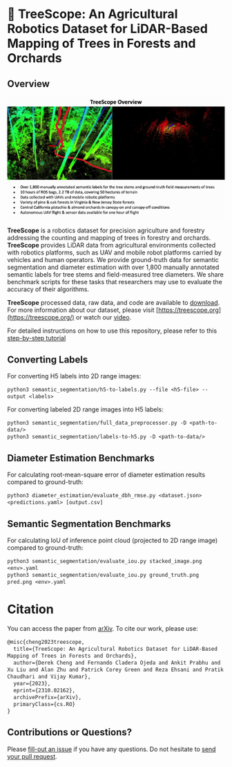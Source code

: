 # 🌲 TreeScope: An Agricultural Robotics Dataset for LiDAR-Based Mapping of Trees in Forests and Orchards

## Overview

[![Watch the video](media/treescope.gif)](https://www.youtube.com/watch?v=750oL-VsSIM)

**TreeScope** is a robotics dataset for precision agriculture and forestry addressing the counting and mapping of trees in forestry and orchards. **TreeScope** provides LiDAR data from agricultural environments collected with robotics platforms, such as UAV and mobile robot platforms carried by vehicles and human operators. We provide ground-truth data for semantic segmentation and diameter estimation with over 1,800 manually annotated semantic labels for tree stems and field-measured tree diameters. We share benchmark scripts for these tasks that researchers may use to evaluate the accuracy of their algorithms.

**TreeScope** processed data, raw data, and code are available to [download](https://test.treescope.org). 
For more information about our dataset, please visit [https://treescope.org](https://treescope.org/) or watch our [video](https://youtu.be/GgV1PmLEFeI).

For detailed instructions on how to use this repository, please refer to this [step-by-step tutorial](https://docs.google.com/document/d/1j11YdxhWRJNfgbbc-5mdX1gpp7nh9M_Iu40lXpW7L3g/edit?usp=sharing)

## Converting Labels

For converting H5 labels into 2D range images:
```
python3 semantic_segmentation/h5-to-labels.py --file <h5-file> --output <labels>
```

For converting labeled 2D range images into H5 labels:
```
python3 semantic_segmentation/full_data_preprocessor.py -D <path-to-data/>
python3 semantic_segmentation/labels-to-h5.py -D <path-to-data/>
```

## Diameter Estimation Benchmarks

For calculating root-mean-square error of diameter estimation results compared to ground-truth:
```
python3 diameter_estimation/evaluate_dbh_rmse.py <dataset.json> <predictions.yaml> [output.csv]
```

## Semantic Segmentation Benchmarks

For calculating IoU of inference point cloud (projected to 2D range image) compared to ground-truth:
```
python3 semantic_segmentation/evaluate_iou.py stacked_image.png <env>.yaml
python3 semantic_segmentation/evaluate_iou.py ground_truth.png pred.png <env>.yaml
```

# Citation
You can access the paper from [arXiv](https://arxiv.org/abs/2310.02162). To
cite our work, please use:
```
@misc{cheng2023treescope,
  title={TreeScope: An Agricultural Robotics Dataset for LiDAR-Based Mapping of Trees in Forests and Orchards}, 
  author={Derek Cheng and Fernando Cladera Ojeda and Ankit Prabhu and Xu Liu and Alan Zhu and Patrick Corey Green and Reza Ehsani and Pratik Chaudhari and Vijay Kumar},
  year={2023},
  eprint={2310.02162},
  archivePrefix={arXiv},
  primaryClass={cs.RO}
}
```

## Contributions or Questions?

Please [fill-out an issue](https://github.com/KumarRobotics/treescope/issues) if you have any questions.
Do not hesitate to [send your pull request](https://github.com/KumarRobotics/treescope/pulls).